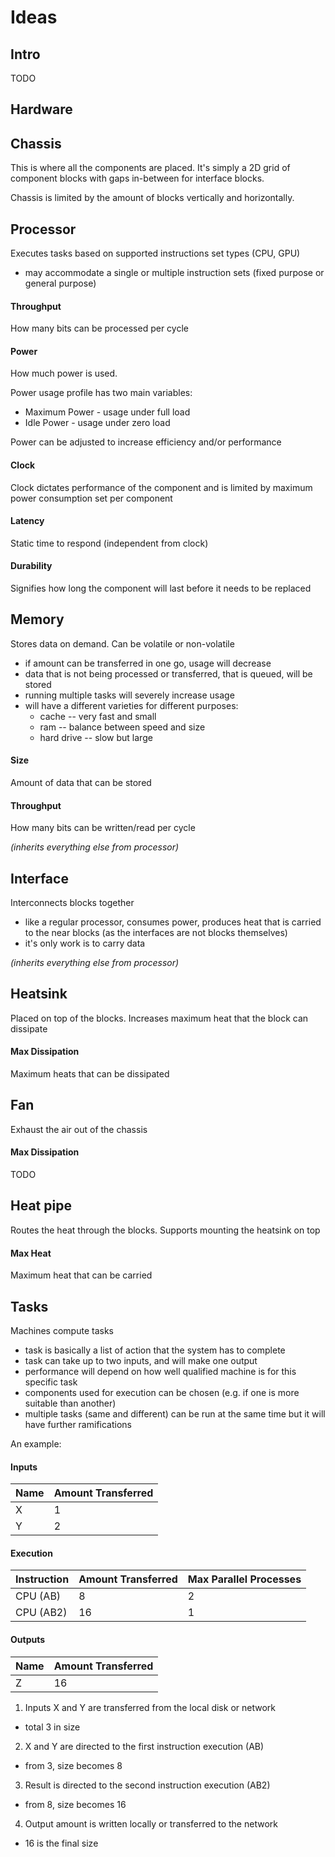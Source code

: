# Ideas

## Intro

TODO

## Hardware

## Chassis

This is where all the components are placed. It's simply a 2D grid of component blocks with gaps in-between for interface blocks.

Chassis is limited by the amount of blocks vertically and horizontally.

## Processor

Executes tasks based on supported instructions set types (CPU, GPU)

* may accommodate a single or multiple instruction sets (fixed purpose or general purpose)

#### Throughput

How many bits can be processed per cycle

#### Power

How much power is used.

Power usage profile has two main variables:
* Maximum Power - usage under full load
* Idle Power - usage under zero load

Power can be adjusted to increase efficiency and/or performance

#### Clock

Clock dictates performance of the component and is limited by maximum power consumption set per component

#### Latency

Static time to respond (independent from clock)

#### Durability

Signifies how long the component will last before it needs to be replaced

## Memory

Stores data on demand. Can be volatile or non-volatile

* if amount can be transferred in one go, usage will decrease
* data that is not being processed or transferred, that is queued, will be stored
* running multiple tasks will severely increase usage
* will have a different varieties for different purposes:
    * cache -- very fast and small
    * ram -- balance between speed and size
    * hard drive -- slow but large

#### Size

Amount of data that can be stored

#### Throughput

How many bits can be written/read per cycle

*(inherits everything else from processor)*

## Interface

Interconnects blocks together

* like a regular processor, consumes power, produces heat that is carried to the near blocks (as the interfaces are not blocks themselves)
* it's only work is to carry data

*(inherits everything else from processor)*

## Heatsink

Placed on top of the blocks. Increases maximum heat that the block can dissipate

#### Max Dissipation

Maximum heats that can be dissipated

## Fan

Exhaust the air out of the chassis

#### Max Dissipation

TODO

## Heat pipe

Routes the heat through the blocks. Supports mounting the heatsink on top

#### Max Heat

Maximum heat that can be carried

## Tasks

Machines compute tasks

* task is basically a list of action that the system has to complete
* task can take up to two inputs, and will make one output
* performance will depend on how well qualified machine is for this specific task
* components used for execution can be chosen (e.g. if one is more suitable than another)
* multiple tasks (same and different) can be run at the same time but it will have further ramifications

An example:

#### Inputs

| Name | Amount Transferred |
|---|---|
|X|1|
|Y|2|

#### Execution

| Instruction | Amount Transferred | Max Parallel Processes |
|---|---|---|
|CPU (AB)|8|2|
|CPU (AB2)|16|1|

#### Outputs

| Name | Amount Transferred |
|---|---|
|Z|16|

1) Inputs X and Y are transferred from the local disk or network
* total 3 in size
2) X and Y are directed to the first instruction execution (AB) 
* from 3, size becomes 8
3) Result is directed to the second instruction execution (AB2) 
* from 8, size becomes 16
4) Output amount is written locally or transferred to the network
* 16 is the final size
